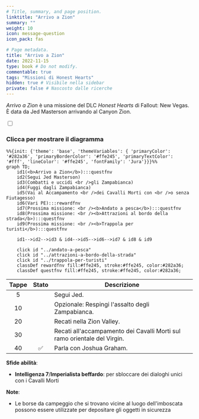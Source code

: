 ```yaml
---
# Title, summary, and page position.
linktitle: "Arrivo a Zion"
summary: ""
weight: 10
icon: message-question
icon_pack: fas

# Page metadata.
title: "Arrivo a Zion"
date: 2022-11-15
type: book # Do not modify.
commentable: true
tags: "Missioni di Honest Hearts"
hidden: true # Visibile nella sidebar
private: false # Nascosto dalle ricerche
---
```


<div class="fnv">


*Arrivo a Zion* è una missione del DLC *Honest Hearts* di Fallout: New Vegas. È data da Jed Masterson arrivando al Canyon Zion.


<section class="chart-collapse">
<input type="checkbox" name="collapse2" id="handle2">
<h3 class="handle">
<label for="handle2">Clicca per mostrare il diagramma</label>
</h3>
<div class="content">

```mermaid
%%{init: {'theme': 'base', 'themeVariables': { 'primaryColor': '#282a36', 'primaryBorderColor': '#ffe245', 'primaryTextColor': '#fff', 'lineColor': '#ffe245', 'fontFamily': 'Jura'}}}%%
graph TD;
    id1(<b>Arrivo a Zion</b>):::questfnv
    id2(Segui Jed Masterson)
    id3(Combatti e uccidi <br />gli Zampabianca)
    id4(Fuggi dagli Zampabianca)
    id5(Vai al Accampamento <br />dei Cavalli Morti con <br />o senza Fiutagesso)
    id6(Vari PE):::rewardfnv
    id7(Prossima missione: <br /><b>Andato a pesca</b>):::questfnv 
    id8(Prossima missione: <br /><b>Attrazioni al bordo della strada</b>):::questfnv
    id9(Prossima missione: <br /><b>Trappola per turisti</b>):::questfnv

    id1-->id2-->id3 & id4-->id5-->id6-->id7 & id8 & id9
    
    click id "../andato-a-pesca"
    click id "../attrazioni-a-bordo-della-strada"
    click id "../trappola-per-turisti"
    classDef rewardfnv fill:#ffe245, stroke:#ffe245, color:#282a36;
    classDef questfnv fill:#ffe245, stroke:#ffe245, color:#282a36;
```

</div>
</section>

| Tappe |       Stato        | Descrizione |
|:-----:|:------------------:| ----------- |
|                           5                           |            | Segui Jed.                                                                                                                                                                  |
|                           10                          |            | Opzionale: Respingi l'assalto degli Zampabianca.                                                                                                                            |
|                           20                          |            | Recati nella Zion Valley.                                                                                                                                                   |
|                           30                          |            | Recati all'accampamento dei Cavalli Morti sul ramo orientale del Virgin.                                                                                                    |
|                           40                          | :white_check_mark: | Parla con Joshua Graham.                                                                                                                                                    |



**Sfide abilità**:
- **Intelligenza 7**/**Imperialista beffardo**: per sbloccare dei dialoghi unici con i Cavalli Morti



**Note**:
- Le borse da campeggio che si trovano vicine al luogo dell'imboscata possono essere utilizzate per depositare gli oggetti in sicurezza


</div>


